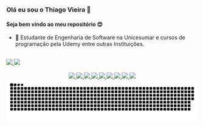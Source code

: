 ### Olá eu sou o Thiago Vieira 👋
#### Seja bem vindo ao meu repositório 😊
- 🌱 Estudante de Engenharia de Software na Unicesumar e cursos de programação pela Udemy entre outras Instituições.
<br>
<div align="left">
  <a href="https://github.com/Thiagocod">
  <img height="180em" src="https://github-readme-stats.vercel.app/api?username=ThiagoCod&show_icons=true&theme=github_dark&include_all_commits=true&count_private=true"/>
  <img height="180em" src="https://github-readme-stats.vercel.app/api/top-langs/?username=Thiagocod&layout=compact&langs_count=7&theme=github_dark"/>
</div>
<br>
<div align="center">
    <img height="60em" src="https://cdn.jsdelivr.net/gh/devicons/devicon/icons/html5/html5-original-wordmark.svg" />
    <img height="60em" src="https://cdn.jsdelivr.net/gh/devicons/devicon/icons/css3/css3-original-wordmark.svg" />
    <img height="60em" src="https://cdn.jsdelivr.net/gh/devicons/devicon/icons/bootstrap/bootstrap-original-wordmark.svg" />
    <img height="60em" src="https://cdn.jsdelivr.net/gh/devicons/devicon/icons/javascript/javascript-original.svg" />
    <img height="60em" src="https://cdn.jsdelivr.net/gh/devicons/devicon/icons/typescript/typescript-original.svg" />
    <img height="60em" src="https://cdn.jsdelivr.net/gh/devicons/devicon/icons/nodejs/nodejs-original.svg" />
    <img height="60em" src="https://cdn.jsdelivr.net/gh/devicons/devicon/icons/mysql/mysql-original-wordmark.svg" />
    <img height="60em" src="https://cdn.jsdelivr.net/gh/devicons/devicon/icons/react/react-original-wordmark.svg" />
    <img height="60em" src="https://cdn.jsdelivr.net/gh/devicons/devicon/icons/firebase/firebase-plain-wordmark.svg" />
  
</div>
<div>
    <img src = "https://github.com/Thiagocod/Thiagocod/blob/output/github-contribution-grid-snake-dark.svg" alt="Snake contributions"/>  
</div>
